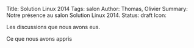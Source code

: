 Title: Solution Linux 2014
Tags: salon
Author: Thomas, Olivier
Summary: Notre présence au salon Solution Linux 2014.
Status: draft
Icon:

Les discussions que nous avons eus.

Ce que nous avons appris